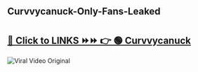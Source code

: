 
 ## Curvvycanuck-Only-Fans-Leaked

# <h2><a href="https://clipsfans.com/Curvvycanuck&ref=git">🔗 Click to LINKS ⏩⏩ 👉 🟢 Curvvycanuck </a></h2>

<a href="https://clipsfans.com/Curvvycanuck&ref=git" rel="nofollow" data-target="animated-image.originalLink"><img src="https://i.ibb.co.com/xMMVF88/686577567.gif" alt="Viral Video Original" style="max-width: 100%; display: inline-block;" data-target="animated-image.originalImage"></a>
